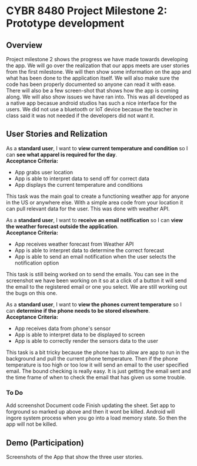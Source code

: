 # CYBR 8480 Project Milestone 2: Prototype development

## Overview
Project milestone 2 shows the progress we have made towards developing the app. We will go over the realization that our apps meets are user stories from the first milestone. We will then show some information on the app and what has been done to the application itself. We will also make sure the code has been properly documented so anyone can read it with ease. There will also be a few screen-shot that shows how the app is coming along. We will also show issues we have ran into. This was all developed as a native app becasue android studios has such a nice interface for the users. We did not use a bluetooth or IoT device becasue the teacher in class said it was not needed if the developers did not want it.


## User Stories and Relization
As a **standard user**, I want to **view current temperature and condition** so I can **see what apparel is required for the day**.  
**Acceptance Criteria:**
* App grabs user location
* App is able to interpret data to send off for correct data
* App displays the current temperature and conditions

This task was the main goal to create a functioning weather app for anyone in the US or anywhere else. With a simple area code from your location it can pull relevant data for the user. This was done with weather API. 

As a **standard user**, I want to **receive an email notification** so I can **view the weather forecast outside the application**.  
**Acceptance Criteria:**
* App receives weather forecast from Weather API
* App is able to interpret data to determine the correct forecast
* App is able to send an email notification when the user selects the notification option

This task is still being worked on to send the emails. You can see in the screenshot we have been working on it so at a click of a button it will send the email to the registered email or one you select. We are still working out the bugs on this one. 

As a **standard user**, I want to **view the phones current temperature** so I can **determine if the phone needs to be stored elsewhere**.  
**Acceptance Criteria:**
* App receives data from phone's sensor
* App is able to interpret data to be displayed to screen
* App is able to correctly render the sensors data to the user

This task is a bit tricky because the phone has to allow are app to run in the background and pull the current phone temperature. Then if the phone temperature is too high or too low it will send an email to the user specified email. The bound checking is really easy. It is just getting the email sent and the time frame of when to check the email that has given us some trouble. 

### To Do
Add screenshot
Document code
Finish updating the sheet.
Set app to forground so marked up above and then it wont be killed. Android will ingore system process when you go into a load memory state. So then the app will not be killed.

## Demo (Participation)

Screenshots of the App that show the three user stories.
